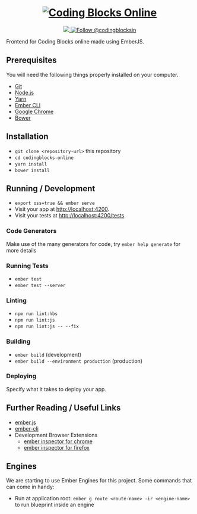 <h1 align="center"><a href="https://online.codingblocks.com">
   <img src="https://user-images.githubusercontent.com/5569219/58253396-0422f400-7d86-11e9-812e-68b0e11c1dc9.png" alt="Coding Blocks Online"/></h1>

<p align="center">
  <a href="https://travis-ci.org/coding-blocks/codingblocks.online.projectx">
    <img src="https://travis-ci.org/coding-blocks/codingblocks.online.projectx.svg?branch=master"></img>
  </a>
  <a href="https://twitter.com/intent/follow?screen_name=codingblocksin">
    <img src="https://img.shields.io/twitter/follow/codingblocks.svg?label=Follow%20@codingblocksin" alt="Follow @codingblocksin" />
  </a>
</p>

Frontend for Coding Blocks online made using EmberJS.

## Prerequisites

You will need the following things properly installed on your computer.

* [Git](https://git-scm.com/)
* [Node.js](https://nodejs.org/)
* [Yarn](https://yarnpkg.com/)
* [Ember CLI](https://ember-cli.com/)
* [Google Chrome](https://google.com/chrome/)
* [Bower](https://bower.io/)

## Installation

* `git clone <repository-url>` this repository
* `cd codingblocks-online`
* `yarn install`
* `bower install`

## Running / Development

* `export oss=true && ember serve`
* Visit your app at [http://localhost:4200](http://localhost:4200).
* Visit your tests at [http://localhost:4200/tests](http://localhost:4200/tests).

### Code Generators

Make use of the many generators for code, try `ember help generate` for more details

### Running Tests

* `ember test`
* `ember test --server`

### Linting

* `npm run lint:hbs`
* `npm run lint:js`
* `npm run lint:js -- --fix`

### Building

* `ember build` (development)
* `ember build --environment production` (production)

### Deploying

Specify what it takes to deploy your app.

## Further Reading / Useful Links

* [ember.js](https://emberjs.com/)
* [ember-cli](https://ember-cli.com/)
* Development Browser Extensions
  * [ember inspector for chrome](https://chrome.google.com/webstore/detail/ember-inspector/bmdblncegkenkacieihfhpjfppoconhi)
  * [ember inspector for firefox](https://addons.mozilla.org/en-US/firefox/addon/ember-inspector/)


## Engines

We are starting to use Ember Engines for this project. Some commands that can come in handy:

* Run at application root: `ember g route <route-name> -ir <engine-name>` to run blueprint inside an engine
